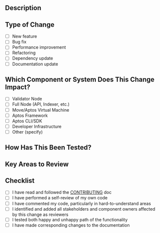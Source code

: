 ## Description
<!-- Please include a summary of the change, including which issue it fixes or what feature it adds. Include relevant motivation, context and documentation as appropriate. List dependencies that are required for this change, if any. -->

## Type of Change
- [ ] New feature
- [ ] Bug fix
- [ ] Performance improvement
- [ ] Refactoring
- [ ] Dependency update
- [ ] Documentation update

## Which Component or System Does This Change Impact?
- [ ] Validator Node
- [ ] Full Node (API, Indexer, etc.)
- [ ] Move/Aptos Virtual Machine
- [ ] Aptos Framework
- [ ] Aptos CLI/SDK
- [ ] Developer Infrastructure
- [ ] Other (specify)

## How Has This Been Tested?
<!--
- Please ensure that the functionality introduced by this change is well tested and verified to work as expected.
- Ensure tests cover both happy and unhappy paths.
- List relevant tests.
-->

## Key Areas to Review
<!--
- Identify any critical parts of the code that require special attention or understanding. Explain why these parts are crucial to the functionality or architecture of the project.
- Point out any areas where complex logic has been implemented. Provide a brief explanation of the logic and your approach to make it easier for reviewers to follow.
- Highlight any areas where you are particularly concerned or unsure about the code's impact on the change. This can include potential performance or security issues, or compatibility with existing features.
-->

## Checklist
- [ ] I have read and followed the [CONTRIBUTING](https://github.com/aptos-labs/aptos-core/blob/main/CONTRIBUTING.md) doc
- [ ] I have performed a self-review of my own code
- [ ] I have commented my code, particularly in hard-to-understand areas
- [ ] I identified and added all stakeholders and component owners affected by this change as reviewers
- [ ] I tested both happy and unhappy path of the functionality
- [ ] I have made corresponding changes to the documentation

<!-- Thank you for your contribution! -->
